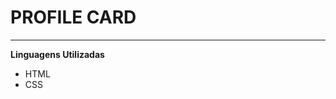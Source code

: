 <h1><strong>PROFILE CARD</strong></h1>
<hr>
  <strong>Linguagens Utilizadas</strong>
  <ul>
  <li>HTML</li>
  <li>CSS</li>
  </ul>
